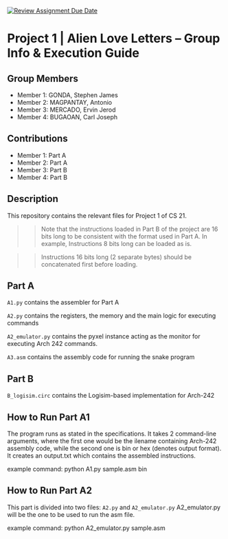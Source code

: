 [![Review Assignment Due Date](https://classroom.github.com/assets/deadline-readme-button-22041afd0340ce965d47ae6ef1cefeee28c7c493a6346c4f15d667ab976d596c.svg)](https://classroom.github.com/a/KjUzOSFc)

# Project 1 | Alien Love Letters – Group Info & Execution Guide

## Group Members

- Member 1: GONDA, Stephen James
- Member 2: MAGPANTAY, Antonio
- Member 3: MERCADO, Ervin Jerod
- Member 4: BUGAOAN, Carl Joseph

## Contributions

- Member 1: Part A
- Member 2: Part A
- Member 3: Part B
- Member 4: Part B

## Description

This repository contains the relevant files for Project 1 of CS 21.

> > Note that the instructions loaded in Part B of the project are 16 bits long to be consistent with the format used in Part A. In example, Instructions 8 bits long can be loaded as is.

> > Instructions 16 bits long (2 separate bytes) should be concatenated first before loading.

## Part A

`A1.py` contains the assembler for Part A

`A2.py` contains the registers, the memory and the main logic for executing commands

`A2_emulator.py` contains the pyxel instance acting as the monitor for executing Arch 242 commands.

`A3.asm` contains the assembly code for running the snake program

## Part B

`B_logisim.circ` contains the Logisim-based implementation for Arch-242

## How to Run Part A1

The program runs as stated in the specifications. It takes 2 command-line arguments, where the first one would be the ilename containing Arch-242 assembly code, while the second one is bin or hex (denotes output format). It creates an output.txt which contains the assembled instructions.

example command:
python A1.py sample.asm bin

## How to Run Part A2

This part is divided into two files: `A2.py` and `A2_emulator.py`
A2_emulator.py will be the one to be used to run the asm file.

example command:
python A2_emulator.py sample.asm
